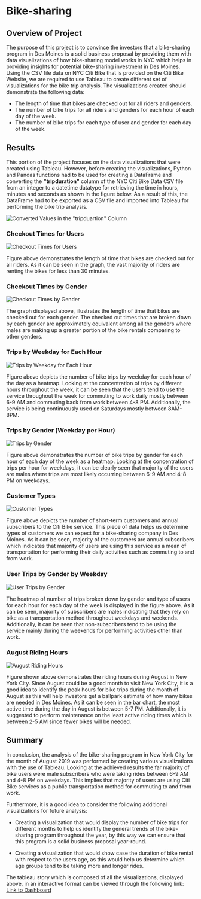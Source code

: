 # Bike-sharing

## Overview of Project

The purpose of this project is to convince the investors that a bike-sharing program in Des Moines is a solid business proposal by providing them with data visualizations of how bike-sharing model works in NYC which helps in providing insights for potential bike-sharing investment in Des Moines. Using the CSV file data on NYC Citi Bike that is provided on the Citi Bike Website, we are required to use Tableau to create different set of visualizations for the bike trip analysis. The visualizations created should demonstrate the following data:

- The length of time that bikes are checked out for all riders and genders.
- The number of bike trips for all riders and genders for each hour of each day of the week.
- The number of bike trips for each type of user and gender for each day of the week.

## Results

This portion of the project focuses on the data visualizations that were created using Tableau. However, before creating the visualizations, Python and Pandas functions had to be used for creating a DataFrame and converting the **"tripduration"** column of the NYC Citi Bike Data CSV file from an integer to a datetime datatype for retrieving the time in hours, minutes and seconds as shown in the figure below. As a result of this, the DataFrame had to be exported as a CSV file and imported into Tableau for performing the bike trip analysis.

![Converted Values in the "tripduartion" Column](Resources/Citibike_df.png)

### Checkout Times for Users

![Checkout Times for Users](Resources/Checkout_Times_for_Users.png)

Figure above demonstrates the length of time that bikes are checked out for all riders. As it can be seen in the graph, the vast majority of riders are renting the bikes for less than 30 minutes.

### Checkout Times by Gender

![Checkout Times by Gender](Resources/Checkout_Time_by_Gender.png)

The graph displayed above, illustrates the length of time that bikes are checked out for each gender. The checked out times that are broken down by each gender are approximately equivalent among all the genders where males are making up a greater portion of the bike rentals comparing to other genders.

### Trips by Weekday for Each Hour

![Trips by Weekday for Each Hour](Resources/Trips_by_Weekday_per_Hour.png)

Figure above depicts the number of bike trips by weekday for each hour of the day as a heatmap. Looking at the concentration of trips by different hours throughout the week, it can be seen that the users tend to use the service throughout the week for commuting to work daily mostly between 6-9 AM and commuting back from work between 4-8 PM. Additionally, the service is being continuously used on Saturdays mostly between 8AM-8PM.

### Trips by Gender (Weekday per Hour)

![Trips by Gender](Resources/Trips_by_Gender.png)

Figure above demonstrates the number of bike trips by gender for each hour of each day of the week as a heatmap. Looking at the concentration of trips per hour for weekdays, it can be clearly seen that majority of the users are males where trips are most likely occurring between 6-9 AM and 4-8 PM on weekdays.

### Customer Types

![Customer Types](Resources/Customer_Type.png)

Figure above depicts the number of short-term customers and annual subscribers to the Citi Bike service. This piece of data helps us determine types of customers we can expect for a bike-sharing company in Des Moines. As it can be seen, majority of the customers are annual subscribers which indicates that majority of users are using this service as a mean of transportation for performing their daily activities such as commuting to and from work. 

### User Trips by Gender by Weekday

![User Trips by Gender](Resources/User_Trips_by_Gender_by_Weekday.png)

The heatmap of number of trips broken down by gender and type of users for each hour for each day of the week is displayed in the figure above. As it can be seen, majority of subscribers are males indicating that they rely on bike as a transportation method throughout weekdays and weekends. Additionally, it can be seen that non-subscribers tend to be using the service mainly during the weekends for performing activities other than work.

### August Riding Hours

![August Riding Hours](Resources/August_Peak_Hours.png)

Figure shown above demonstrates the riding hours during August in New York City. Since August could be a good month to visit New York City, it is a good idea to identify the peak hours for bike trips during the month of August as this will help investors get a ballpark estimate of how many bikes are needed in Des Moines. As it can be seen in the bar chart, the most active time during the day in August is between 5-7 PM. Additionally, it is suggested to perform maintenance on the least active riding times which is between 2-5 AM since fewer bikes will be needed.

## Summary

In conclusion, the analysis of the bike-sharing program in New York City for the month of August 2019 was performed by creating various visualizations with the use of Tableau. Looking at the achieved results the far majority of bike users were male subscribers who were taking rides between 6-9 AM and 4-8 PM on weekdays. This implies that majority of users are using Citi Bike services as a public transportation method for commuting to and from work. 

Furthermore, it is a good idea to consider the following additional visualizations for future analysis:

- Creating a visualization that would display the number of bike trips for different months to help us identify the general trends of the bike-sharing program throughout the year, by this way we can ensure that this program is a solid business proposal year-round.

- Creating a visualization that would show case the duration of bike rental with respect to the users age, as this would help us determine which age groups tend to be taking more and longer rides.

The tableau story which is composed of all the visualizations, displayed above, in an interactive format can be viewed through the following link:
[Link to Dashboard](https://public.tableau.com/app/profile/taravat/viz/NYCCitiBikeStory_16267587697570/NYCCitiBikeStory?publish=yes)
